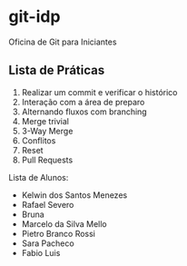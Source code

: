 # git-idp
Oficina de Git para Iniciantes

## Lista de Práticas

1. Realizar um commit e verificar o histórico
1. Interação com a área de preparo
1. Alternando fluxos com branching
1. Merge trivial
1. 3-Way Merge
1. Conflitos
1. Reset
1. Pull Requests

Lista de Alunos:
- Kelwin dos Santos Menezes 
- Rafael Severo
- Bruna
- Marcelo da Silva Mello 
- Pietro Branco Rossi 
- Sara Pacheco 
- Fabio Luis 
